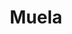 ---
title: Muela
date: 
draft: false

# descripcion
description : Muela

materials: Plata 925

color: Plateado

dimensions: 1cm x 1,3cm

code: 02-14-0169

type: "Dijes"

categories: []

price: $3.170,00

# Images
# first image will be shown in the product page
images:
  # - image: "images/path_to_image"
  # La ubicacion de las imagenes es imagenes/Dijes/Dijes.Plata/02-14-0169-muela
  - image: "./images/dijes/plata/02-14-0169-muela.JPG"
---